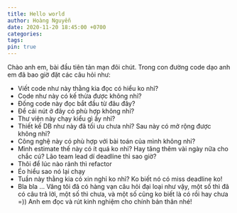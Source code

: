 ```yaml
---
title: Hello world
author: Hoàng Nguyễn
date: 2020-11-20 18:45:00 +0700
categories: 
tags: 
pin: true
---
```


Chào anh em, bài đầu tiên tản mạn đôi chút.
Trong con đường code dạo anh em đã bao giờ đặt các câu hỏi như:
- Viết code như này thằng kia đọc có hiểu ko nhỉ?
- Code như này có kế thừa được không nhỉ?
- Đống code này đọc bắt đầu từ đâu đây?
- Để cái nút ở đây có phù hợp không nhỉ?
- Thư viện này chạy kiểu gì ấy nhỉ?
- Thiết kế DB như này đã tối ưu chưa nhỉ? Sau này có mở rộng được không nhỉ?
- Công nghệ này có phù hợp với bài toán của mình không nhỉ?
- Mình estimate thế này có ít quá ko nhỉ? Hay tăng thêm vài ngày nữa cho chắc cú? Lão team lead dí deadline thì sao giờ?
- Thôi để lúc nào rảnh thì refactor
- Éo hiểu sao nó lại chạy
- Tuần này thằng kia có xin nghỉ ko nhỉ? Ko biết nó có miss deadline ko!
- Bla bla ...
Vâng tôi đã có hàng vạn câu hỏi đại loại như vậy, một số thì đã có câu trả lời, một số thì chưa, và một số cũng ko biết là có rồi hay chưa =))
Anh em đọc và rút kinh nghiệm cho chính bản thân nhé!